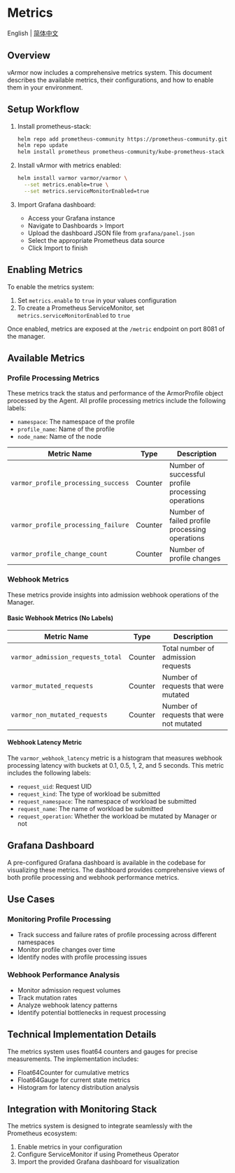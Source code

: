 # Metrics
English | [简体中文](metrics.zh_CN.md)

## Overview
vArmor now includes a comprehensive metrics system. This document describes the available metrics, their configurations, and how to enable them in your environment.

## Setup Workflow
1. Install prometheus-stack:
   ```bash
   helm repo add prometheus-community https://prometheus-community.github.io/helm-charts
   helm repo update
   helm install prometheus prometheus-community/kube-prometheus-stack
   ```

2. Install vArmor with metrics enabled:
   ```bash
   helm install varmor varmor/varmor \
     --set metrics.enable=true \
     --set metrics.serviceMonitorEnabled=true
   ```

3. Import Grafana dashboard:
    - Access your Grafana instance
    - Navigate to Dashboards > Import
    - Upload the dashboard JSON file from `grafana/panel.json`
    - Select the appropriate Prometheus data source
    - Click Import to finish

## Enabling Metrics
To enable the metrics system:
1. Set `metrics.enable` to `true` in your values configuration
2. To create a Prometheus ServiceMonitor, set `metrics.serviceMonitorEnabled` to `true`

Once enabled, metrics are exposed at the `/metric` endpoint on port 8081 of the manager.

## Available Metrics

### Profile Processing Metrics
These metrics track the status and performance of the ArmorProfile object processed by the Agent.
All profile processing metrics include the following labels:
- `namespace`: The namespace of the profile
- `profile_name`: Name of the profile
- `node_name`: Name of the node

| Metric Name | Type | Description |
|------------|------|-------------|
| `varmor_profile_processing_success` | Counter | Number of successful profile processing operations |
| `varmor_profile_processing_failure` | Counter | Number of failed profile processing operations |
| `varmor_profile_change_count` | Counter | Number of profile changes |

### Webhook Metrics
These metrics provide insights into admission webhook operations of the Manager.

#### Basic Webhook Metrics (No Labels)
| Metric Name | Type | Description |
|------------|------|-------------|
| `varmor_admission_requests_total` | Counter | Total number of admission requests |
| `varmor_mutated_requests` | Counter | Number of requests that were mutated |
| `varmor_non_mutated_requests` | Counter | Number of requests that were not mutated |

#### Webhook Latency Metric
The `varmor_webhook_latency` metric is a histogram that measures webhook processing latency with buckets at 0.1, 0.5, 1, 2, and 5 seconds.
This metric includes the following labels:
- `request_uid`: Request UID
- `request_kind`: The type of workload be submitted
- `request_namespace`: The namespace of workload be submitted
- `request_name`: The name of workload be submitted
- `request_operation`: Whether the workload be mutated by Manager or not

## Grafana Dashboard
A pre-configured Grafana dashboard is available in the codebase for visualizing these metrics. The dashboard provides comprehensive views of both profile processing and webhook performance metrics.

## Use Cases

### Monitoring Profile Processing
- Track success and failure rates of profile processing across different namespaces
- Monitor profile changes over time
- Identify nodes with profile processing issues

### Webhook Performance Analysis
- Monitor admission request volumes
- Track mutation rates
- Analyze webhook latency patterns
- Identify potential bottlenecks in request processing

## Technical Implementation Details
The metrics system uses float64 counters and gauges for precise measurements. The implementation includes:
- Float64Counter for cumulative metrics
- Float64Gauge for current state metrics
- Histogram for latency distribution analysis

## Integration with Monitoring Stack
The metrics system is designed to integrate seamlessly with the Prometheus ecosystem:
1. Enable metrics in your configuration
2. Configure ServiceMonitor if using Prometheus Operator
3. Import the provided Grafana dashboard for visualization